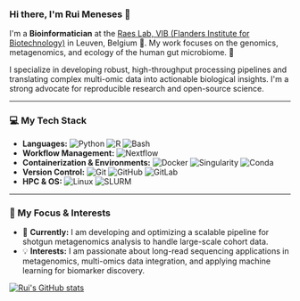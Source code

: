 ### Hi there, I'm Rui Meneses 👋

I'm a **Bioinformatician** at the [Raes Lab, VIB (Flanders Institute for Biotechnology)](https://raeslab.sites.vib.be/en) in Leuven, Belgium 📍. My work focuses on the genomics, metagenomics, and ecology of the human gut microbiome. 🦠

I specialize in developing robust, high-throughput processing pipelines and translating complex multi-omic data into actionable biological insights. I'm a strong advocate for reproducible research and open-source science.

---

### 💻 My Tech Stack

* **Languages:**
    ![Python](https://img.shields.io/badge/Python-3776AB?style=for-the-badge&logo=python&logoColor=white)
    ![R](https://img.shields.io/badge/R-276DC3?style=for-the-badge&logo=r&logoColor=white)
    ![Bash](https://img.shields.io/badge/Bash-4EAA25?style=for-the-badge&logo=gnubash&logoColor=white)
* **Workflow Management:**
    ![Nextflow](https.img.shields.io/badge/Nextflow-23B7D4?style=for-the-badge&logo=nextflow&logoColor=white)
* **Containerization & Environments:**
    ![Docker](https://img.shields.io/badge/Docker-2496ED?style=for-the-badge&logo=docker&logoColor=white)
    ![Singularity](https://img.shields.io/badge/Singularity-89D32A?style=for-the-badge&logo=singularity&logoColor=white)
    ![Conda](https://img.shields.io/badge/Conda-44A833?style=for-the-badge&logo=conda-forge&logoColor=white)
* **Version Control:**
    ![Git](https://img.shields.io/badge/Git-F05032?style=for-the-badge&logo=git&logoColor=white)
    ![GitHub](https://img.shields.io/badge/GitHub-181717?style=for-the-badge&logo=github&logoColor=white)
    ![GitLab](https://img.shields.io/badge/GitLab-FC6D26?style=for-the-badge&logo=gitlab&logoColor=white)
* **HPC & OS:**
    ![Linux](https://img.shields.io/badge/Linux-FCC624?style=for-the-badge&logo=linux&logoColor=black)
    ![SLURM](https://img.shields.io/badge/SLURM-2275B5?style=for-the-badge&logo=linux&logoColor=white)

---

### 🌱 My Focus & Interests

* 🔬 **Currently:** I am developing and optimizing a scalable pipeline for shotgun metagenomics analysis to handle large-scale cohort data.
* 💡 **Interests:** I am passionate about long-read sequencing applications in metagenomics, multi-omics data integration, and applying machine learning for biomarker discovery.


[![Rui's GitHub stats](https://github-readme-stats.vercel.app/api?username=RMeneses99&show_icons=true&theme=radical&count_private=true)](https://github.com/anuraghazra/github-readme-stats)
